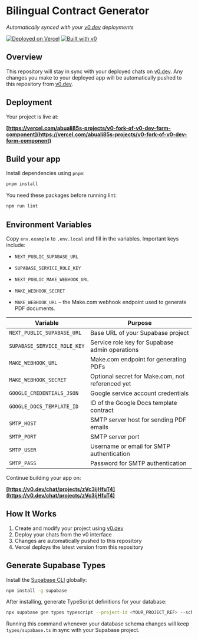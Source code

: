 # Bilingual Contract Generator

*Automatically synced with your [v0.dev](https://v0.dev) deployments*

[![Deployed on Vercel](https://img.shields.io/badge/Deployed%20on-Vercel-black?style=for-the-badge&logo=vercel)](https://vercel.com/abuali85s-projects/v0-fork-of-v0-dev-form-component)
[![Built with v0](https://img.shields.io/badge/Built%20with-v0.dev-black?style=for-the-badge)](https://v0.dev/chat/projects/zVc3ijHfuT4)

## Overview

This repository will stay in sync with your deployed chats on [v0.dev](https://v0.dev).
Any changes you make to your deployed app will be automatically pushed to this repository from [v0.dev](https://v0.dev).

## Deployment

Your project is live at:

**[https://vercel.com/abuali85s-projects/v0-fork-of-v0-dev-form-component](https://vercel.com/abuali85s-projects/v0-fork-of-v0-dev-form-component)**

## Build your app

Install dependencies using `pnpm`:

```bash
pnpm install
```

You need these packages before running lint:

```bash
npm run lint
```


## Environment Variables

Copy `env.example` to `.env.local` and fill in the variables.
Important keys include:

- `NEXT_PUBLIC_SUPABASE_URL`
- `SUPABASE_SERVICE_ROLE_KEY`
- `NEXT_PUBLIC_MAKE_WEBHOOK_URL`
- `MAKE_WEBHOOK_SECRET`

- `MAKE_WEBHOOK_URL` – the Make.com webhook endpoint used to generate PDF documents.

| Variable | Purpose |
| --- | --- |
| `NEXT_PUBLIC_SUPABASE_URL` | Base URL of your Supabase project |
| `SUPABASE_SERVICE_ROLE_KEY` | Service role key for Supabase admin operations |
| `MAKE_WEBHOOK_URL` | Make.com endpoint for generating PDFs |
| `MAKE_WEBHOOK_SECRET` | Optional secret for Make.com, not referenced yet |
| `GOOGLE_CREDENTIALS_JSON` | Google service account credentials |
| `GOOGLE_DOCS_TEMPLATE_ID` | ID of the Google Docs template contract |
| `SMTP_HOST` | SMTP server host for sending PDF emails |
| `SMTP_PORT` | SMTP server port |
| `SMTP_USER` | Username or email for SMTP authentication |
| `SMTP_PASS` | Password for SMTP authentication |


Continue building your app on:

**[https://v0.dev/chat/projects/zVc3ijHfuT4](https://v0.dev/chat/projects/zVc3ijHfuT4)**

## How It Works

1. Create and modify your project using [v0.dev](https://v0.dev)
2. Deploy your chats from the v0 interface
3. Changes are automatically pushed to this repository
4. Vercel deploys the latest version from this repository

## Generate Supabase Types

Install the [Supabase CLI](https://supabase.com/docs/guides/cli) globally:

```bash
npm install -g supabase
```

After installing, generate TypeScript definitions for your database:

```bash
npx supabase gen types typescript --project-id <YOUR_PROJECT_REF> --schema public > types/supabase.ts
```

Running this command whenever your database schema changes will keep
`types/supabase.ts` in sync with your Supabase project.
